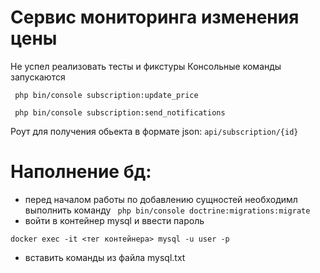 # Сервис мониторинга изменения цены
Не успел реализовать тесты и фикстуры
Консольные команды запускаются 
```
 php bin/console subscription:update_price
```
```
 php bin/console subscription:send_notifications
```
Роут для получения обьекта в формате json:
```api/subscription/{id} ```
# Наполнение бд:
- перед началом работы по добавлению сущностей необходимл выполнить команду
``` php bin/console doctrine:migrations:migrate```
- войти в контейнер mysql и ввести пароль 
```
docker exec -it <тег контейнера> mysql -u user -p
```

- вставить команды из файла mysql.txt
